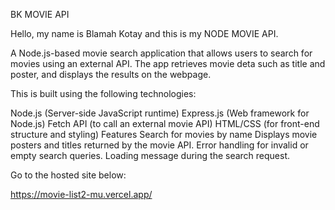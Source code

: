 BK MOVIE API

Hello, my name is Blamah Kotay and this is my NODE MOVIE API.

A Node.js-based movie search application that allows users to search for movies using an external API. The app retrieves movie deta such as title and poster, and displays the results on the webpage.

This is built using the following technologies:

Node.js (Server-side JavaScript runtime)
Express.js (Web framework for Node.js)
Fetch API (to call an external movie API)
HTML/CSS (for front-end structure and styling)
Features
Search for movies by name
Displays movie posters and titles returned by the movie API.
Error handling for invalid or empty search queries.
Loading message during the search request.

Go to the hosted site below: 

https://movie-list2-mu.vercel.app/
